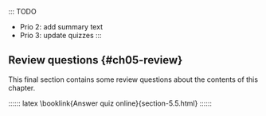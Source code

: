 
::: TODO
- Prio 2: add summary text
- Prio 3: update quizzes
:::

## Review questions {#ch05-review}

This final section contains some review questions about the contents of this chapter.

:::::: latex
\booklink{Answer quiz online}{section-5.5.html}
::::::
